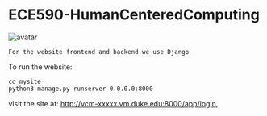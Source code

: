 # ECE590-HumanCenteredComputing

![avatar](https://www.clipartmax.com/middle/m2i8b1m2Z5H7A0G6_outline-hand-drawn-smiley-faces-basic-stock-vector-hand-drawn-happy-face/)

```
For the website frontend and backend we use Django
```

To run the website:

```
cd mysite
python3 manage.py runserver 0.0.0.0:8000
```
visit the site at: http://vcm-xxxxx.vm.duke.edu:8000/app/login,
